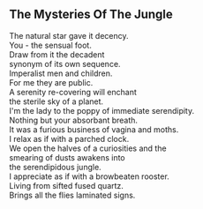 The Mysteries Of The Jungle
---------------------------
The natural star gave it decency.  
You - the sensual foot.  
Draw from it the decadent  
synonym of its own sequence.  
Imperalist men and children.  
For me they are public.  
A serenity re-covering will enchant  
the sterile sky of a planet.  
I'm the lady to the poppy of immediate serendipity.  
Nothing but your absorbant breath.  
It was a furious business of vagina and moths.  
I relax as if with a parched clock.  
We open the halves of a curiosities and the  
smearing of dusts awakens into  
the serendipidous jungle.  
I appreciate as if with a browbeaten rooster.  
Living from sifted fused quartz.  
Brings all the flies laminated signs.  
